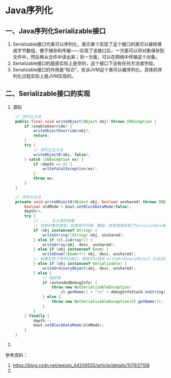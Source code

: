 # Java序列化

## 一、Java序列化Serializable接口
1. Serializable接口代表可以序列化，表示某个实现了这个接口的类可以被转换成字节数组，便于储存和传输——实现了该接口后，一方面可以将对象保存到文件中，然后再从文件中读出来；另一方面，可以在网络中传输这个对象。
2. Serializable接口的底层实际上是空的，这个接口下没有任何方法或字段。
3. Serializable接口的作用是“标识”，告诉JVM这个类可以被序列化，具体的序列化过程实际上是JVM实现的。



## 二、Serializable接口的实现
1. 源码
    ```java
     // 序列化方法
     public final void writeObject(Object obj) throws IOException {
         if (enableOverride) {
             writeObjectOverride(obj);
             return;
         }
         try {
             // 序列化主方法
             writeObject0(obj, false);
         } catch (IOException ex) {
             if (depth == 0) {
                 writeFatalException(ex);
             }
             throw ex;
         }
     }
   
     // 序列化方法
     private void writeObject0(Object obj, boolean unshared) throws IOException {
         boolean oldMode = bout.setBlockDataMode(false);
         depth++;
         try {
             // .... 无关源码省略
             // 检查对象的类型，如果是字符串、数组、枚举或者实现了Serializable接口，那就可以正常序列化
             if (obj instanceof String) {
                 writeString((String) obj, unshared);
             } else if (cl.isArray()) {
                 writeArray(obj, desc, unshared);
             } else if (obj instanceof Enum) {
                 writeEnum((Enum<?>) obj, desc, unshared);
             // 如果实现了序列化接口，那就可以调用 writeOrdinaryObject 方法实例化
             } else if (obj instanceof Serializable) {
                 writeOrdinaryObject(obj, desc, unshared);
             } else {
                 // 抛异常
                 if (extendedDebugInfo) {
                     throw new NotSerializableException(
                         cl.getName() + "\n" + debugInfoStack.toString());
                 } else {
                     throw new NotSerializableException(cl.getName());
                 }
             }
         } finally {
             depth--;
             bout.setBlockDataMode(oldMode);
         }
     }
    ```
2. 






参考资料：
1. https://blog.csdn.net/weixin_44209555/article/details/107837108
2. 

